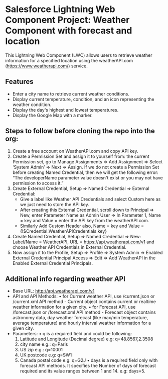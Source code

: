 # Salesforce Lightning Web Component Project: Weather Component with forecast and location

This Lightning Web Component (LWC) allows users to retrieve weather information for a specified location using the weatherAPI.com (https://www.weatherapi.com/) service.

## Features

- Enter a city name to retrieve current weather conditions.
- Display current temperature, condition, and an icon representing the weather condition.
- Display the day's highest and lowest temperatures.
- Display the Google Map with a marker.

## Steps to follow before cloning the repo into the org:

1. Create a free account on WeatherAPI.com and copy API key.
2. Create a Permission Set and assign it to yourself from: the current Permission set, go to Manage Assignments => Add Assignment => Select ‘System Admin’ => Next => Assign. If we do not create a Permission Set before creating Named Credential, then we will get the following error: “The developerName parameter value doesn't exist or you may not have permission to access it.”
3. Create External Credential, Setup => Named Credential => External Credential:
   - Give a label like Weather API Credentials and select Custom here as we just need to store the API key.
   - After creating this External Credential, scroll down to Principal => New, enter Parameter Name as Admin User => In Parameter 1, Name = key and Value = enter the API key from the weatherAPI.com.
   - Similarly Add Custom Header also, Name = key and Value = {!$Credential.WeatherAPICredentials.key}
4. Create Named Credential, Setup => Named Credential => New: Label/Name = WeatherAPI, URL = https://api.weatherapi.com/v1 and choose Weather API Credentials in External Credential.
5. Now assign it to the Profile, Setup => Profile => System Admin => Enabled External Credential Principal Access => Edit => Add WeatherAPI in the Enabled External Credential Principals.

## Additional info regarding weather API 

- Base URL: http://api.weatherapi.com/v1
- API and	API Methods:
  • for Current weather API, use	/current.json or /current.xml API method - Current object contains current or realtime weather information for a given city.
  • for Forecast API, use	/forecast.json or /forecast.xml API method - Forecast object contains astronomy data, day weather forecast (like max/min temperature, average temperature) and hourly interval weather information for a given city.
- Parameters:
  • q is a required field and could be following:
    1. Latitude and Longitude (Decimal degree) e.g: q=48.8567,2.3508
    2. city name e.g.: q=Paris
    3. US zip e.g.: q=10001
    4. UK postcode e.g: q=SW1
    5. Canada postal code e.g: q=G2J
  • days is a required field only with forecast API methods. It specifies the Number of days of forecast required and its value ranges between 1 and 14. e.g: days=5.
